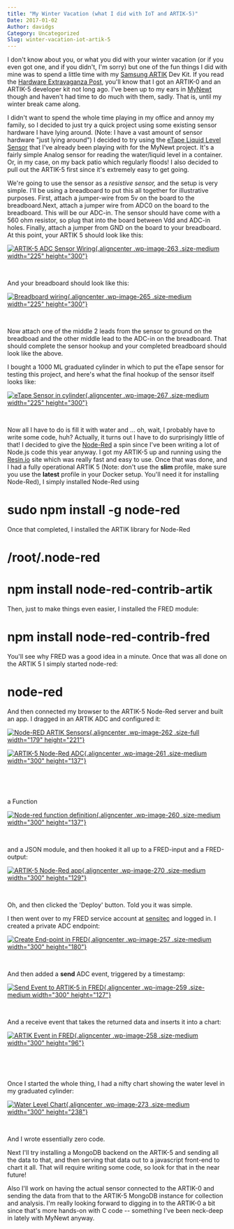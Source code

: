 ```yaml
---
title: "My Winter Vacation (what I did with IoT and ARTIK-5)"
Date: 2017-01-02
Author: davidgs
Category: Uncategorized
Slug: winter-vacation-iot-artik-5
---
```


I don't know about you, or what you did with your winter vacation (or if you even got one, and if you didn't, I'm sorry) but one of the fun things I did with mine was to spend a little time with my [Samsung ARTIK](http://artik.io) Dev Kit. If you read the [Hardware Extravaganza Post](https://davidgs.com/davidgs_blog/2016/hardware-extravaganza/), you'll know that I got an ARTIK-0 and an ARTIK-5 developer kit not long ago. I've been up to my ears in [MyNewt](http://mynewt.apache.org/) though and haven't had time to do much with them, sadly. That is, until my winter break came along.

I didn't want to spend the whole time playing in my office and annoy my family, so I decided to just try a quick project using some existing sensor hardware I have lying around. (Note: I have a vast amount of sensor hardware "just lying around") I decided to try using the [eTape Liquid Level Sensor](https://www.adafruit.com/products/464?gclid=CjwKEAiAkajDBRCRq8Czmdj-yFgSJADikZggOOig7wQivaUivT14Q8aNI3ndBmn2oyGF3EJgiZJ-MxoCWvDw_wcB) that I've already been playing with for the MyNewt project. It's a fairly simple Analog sensor for reading the water/liquid level in a container. Or, in my case, on my back patio which regularly floods! I also decided to pull out the ARTIK-5 first since it's extremely easy to get going.

We're going to use the sensor as a *resistive sensor,* and the setup is very simple. I'll be using a breadboard to put this all together for illustrative purposes. First, attach a jumper-wire from 5v on the board to the breadboard.Next, attach a jumper wire from ADC0 on the board to the breadboard. This will be our ADC-in. The sensor should have come with a 560 ohm resistor, so plug that into the board between Vdd and ADC-in holes. Finally, attach a jumper from GND on the board to your breadboard. At this point, your ARTIK 5 should look like this:

[![ARTIK-5 ADC Sensor Wiring](https://davidgs.com/davidgs_blog/wp-content/uploads/2017/01/eTapeProject-1-1-225x300.png){.aligncenter .wp-image-263 .size-medium width="225" height="300"}](https://davidgs.com/davidgs_blog/wp-content/uploads/2017/01/eTapeProject-1-1.png)

 

And your breadboard should look like this:

[![Breadboard wiring](https://davidgs.com/davidgs_blog/wp-content/uploads/2017/01/eTapeProject-4-225x300.png){.aligncenter .wp-image-265 .size-medium width="225" height="300"}](https://davidgs.com/davidgs_blog/wp-content/uploads/2017/01/eTapeProject-4.png)

 

Now attach one of the middle 2 leads from the sensor to ground on the breadboad and the other middle lead to the ADC-in on the breadboard. That should complete the sensor hookup and your completed breadboard should look like the above.

I bought a 1000 ML graduated cylinder in which to put the eTape sensor for testing this project, and here's what the final hookup of the sensor itself looks like:

[![eTape Sensor in cylinder](https://davidgs.com/davidgs_blog/wp-content/uploads/2017/01/eTapeProject-5-225x300.png){.aligncenter .wp-image-267 .size-medium width="225" height="300"}](https://davidgs.com/davidgs_blog/wp-content/uploads/2017/01/eTapeProject-5.png)

 

Now all I have to do is fill it with water and ... oh, wait, I probably have to write some code, huh? Actually, it turns out I have to do surprisingly little of that! I decided to give the [Node-Red](https://nodered.org) a spin since I've been writing a lot of Node.js code this year anyway. I got my ARTIK-5 up and running using the [Resin.io](https://resin.io) site which was really fast and easy to use. Once that was done, and I had a fully operational ARTIK 5 (Note: don't use the **slim** profile, make sure you use the **latest** profile in your Docker setup. You'll need it for installing Node-Red), I simply installed Node-Red using

# sudo npm install -g node-red

Once that completed, I installed the ARTIK library for Node-Red

# /root/.node-red
# npm install node-red-contrib-artik

Then, just to make things even easier, I installed the FRED module:

# npm install node-red-contrib-fred

You'll see why FRED was a good idea in a minute. Once that was all done on the ARTIK 5 I simply started node-red:

# node-red

And then connected my browser to the ARTIK-5 Node-Red server and built an app. I dragged in an ARTIK ADC and configured it:

[![Node-RED ARTIK Sensors](https://davidgs.com/davidgs_blog/wp-content/uploads/2017/01/Safari005.jpg){.aligncenter .wp-image-262 .size-full width="179" height="221"}](https://davidgs.com/davidgs_blog/wp-content/uploads/2017/01/Safari005.jpg)

[![ARTIK-5 Node-Red ADC](https://davidgs.com/davidgs_blog/wp-content/uploads/2017/01/Safari006-300x137.jpg){.aligncenter .wp-image-261 .size-medium width="300" height="137"}](https://davidgs.com/davidgs_blog/wp-content/uploads/2017/01/Safari006.jpg)

 

 

a Function

[![Node-red function definition](https://davidgs.com/davidgs_blog/wp-content/uploads/2017/01/Safari007-300x137.jpg){.aligncenter .wp-image-260 .size-medium width="300" height="137"}](https://davidgs.com/davidgs_blog/wp-content/uploads/2017/01/Safari007.jpg)

 

and a JSON module, and then hooked it all up to a FRED-input and a FRED-output:

[![ARTIK-5 Node-Red app](https://davidgs.com/davidgs_blog/wp-content/uploads/2017/01/Safari004-300x129.jpg){.aligncenter .wp-image-270 .size-medium width="300" height="129"}](https://davidgs.com/davidgs_blog/wp-content/uploads/2017/01/Safari004.jpg)

 

Oh, and then clicked the 'Deploy' button. Told you it was simple.

I then went over to my FRED service account at [sensitec](https://fred.sensetecnic.com) and logged in. I created a private ADC endpoint:

[![Create End-point in FRED](https://davidgs.com/davidgs_blog/wp-content/uploads/2017/01/Safari009-300x180.jpg){.aligncenter .wp-image-257 .size-medium width="300" height="180"}](https://davidgs.com/davidgs_blog/wp-content/uploads/2017/01/Safari009.jpg)

 

And then added a **send** ADC event, triggered by a timestamp:

[![Send Event to ARTIK-5 in FRED](https://davidgs.com/davidgs_blog/wp-content/uploads/2017/01/Safari008-300x127.jpg){.aligncenter .wp-image-259 .size-medium width="300" height="127"}](https://davidgs.com/davidgs_blog/wp-content/uploads/2017/01/Safari008.jpg)

 

And a receive event that takes the returned data and inserts it into a chart:

[![ARTIK Event in FRED](https://davidgs.com/davidgs_blog/wp-content/uploads/2017/01/Preview001-300x96.jpg){.aligncenter .wp-image-258 .size-medium width="300" height="96"}](https://davidgs.com/davidgs_blog/wp-content/uploads/2017/01/Preview001.jpg)

 

 

Once I started the whole thing, I had a nifty chart showing the water level in my graduated cylinder:

[![Water Level Chart](https://davidgs.com/davidgs_blog/wp-content/uploads/2017/01/Safari001-300x238.jpg){.aligncenter .wp-image-273 .size-medium width="300" height="238"}](https://davidgs.com/davidgs_blog/wp-content/uploads/2017/01/Safari001.jpg)

 

And I wrote essentially zero code.

Next I'll try installing a MongoDB backend on the ARTIK-5 and sending all the data to that, and then serving that data out to a javascript front-end to chart it all. That will require writing some code, so look for that in the near future!

Also I'll work on having the actual sensor connected to the ARTIK-0 and sending the data from that to the ARTIK-5 MongoDB instance for collection and analysis. I'm really looking forward to digging in to the ARTIK-0 a bit since that's more hands-on with C code -- something I've been neck-deep in lately with MyNewt anyway.
